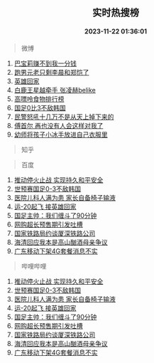 <div align="center"><h2>实时热搜榜</h2><h4>2023-11-22 01:36:01</h4></div>

> 微博  

1. [巴宝莉赚不到我一分钱](https://s.weibo.com/weibo?q=%E5%B7%B4%E5%AE%9D%E8%8E%89%E8%B5%9A%E4%B8%8D%E5%88%B0%E6%88%91%E4%B8%80%E5%88%86%E9%92%B1&t=31&band_rank=1&Refer=top)<br />
2. [跑男元老只剩李晨和郑恺了](https://s.weibo.com/weibo?q=%23%E8%B7%91%E7%94%B7%E5%85%83%E8%80%81%E5%8F%AA%E5%89%A9%E6%9D%8E%E6%99%A8%E5%92%8C%E9%83%91%E6%81%BA%E4%BA%86%23&t=31&band_rank=2&Refer=top)<br />
3. [英雄回家](https://s.weibo.com/weibo?q=%23%E8%8B%B1%E9%9B%84%E5%9B%9E%E5%AE%B6%23&t=31&band_rank=3&Refer=top)<br />
4. [白鹿王星越牵手 张凌赫belike](https://s.weibo.com/weibo?q=%E7%99%BD%E9%B9%BF%E7%8E%8B%E6%98%9F%E8%B6%8A%E7%89%B5%E6%89%8B%20%E5%BC%A0%E5%87%8C%E8%B5%ABbelike&t=31&band_rank=4&Refer=top)<br />
5. [高嘌呤食物排行榜](https://s.weibo.com/weibo?q=%E9%AB%98%E5%98%8C%E5%91%A4%E9%A3%9F%E7%89%A9%E6%8E%92%E8%A1%8C%E6%A6%9C&t=31&band_rank=5&Refer=top)<br />
6. [国足0比3不敌韩国](https://s.weibo.com/weibo?q=%E5%9B%BD%E8%B6%B30%E6%AF%943%E4%B8%8D%E6%95%8C%E9%9F%A9%E5%9B%BD&t=31&band_rank=6&Refer=top)<br />
7. [民警怒吼十几万不是从天上掉下来的](https://s.weibo.com/weibo?q=%23%E6%B0%91%E8%AD%A6%E6%80%92%E5%90%BC%E5%8D%81%E5%87%A0%E4%B8%87%E4%B8%8D%E6%98%AF%E4%BB%8E%E5%A4%A9%E4%B8%8A%E6%8E%89%E4%B8%8B%E6%9D%A5%E7%9A%84%23&t=31&band_rank=7&Refer=top)<br />
8. [傅首尔 再也没有人会这样对我了](https://s.weibo.com/weibo?q=%E5%82%85%E9%A6%96%E5%B0%94%20%E5%86%8D%E4%B9%9F%E6%B2%A1%E6%9C%89%E4%BA%BA%E4%BC%9A%E8%BF%99%E6%A0%B7%E5%AF%B9%E6%88%91%E4%BA%86&t=31&band_rank=8&Refer=top)<br />
9. [幼师将孩子小冰手放进自己衣服里](https://s.weibo.com/weibo?q=%23%E5%B9%BC%E5%B8%88%E5%B0%86%E5%AD%A9%E5%AD%90%E5%B0%8F%E5%86%B0%E6%89%8B%E6%94%BE%E8%BF%9B%E8%87%AA%E5%B7%B1%E8%A1%A3%E6%9C%8D%E9%87%8C%23&t=31&band_rank=9&Refer=top)<br />

> 知乎  


> 百度  

1. [推动停火止战 实现持久和平安全](https://www.baidu.com/s?wd=%E6%8E%A8%E5%8A%A8%E5%81%9C%E7%81%AB%E6%AD%A2%E6%88%98+%E5%AE%9E%E7%8E%B0%E6%8C%81%E4%B9%85%E5%92%8C%E5%B9%B3%E5%AE%89%E5%85%A8&sa=fyb_news&rsv_dl=fyb_news)<br />
2. [世预赛国足0-3不敌韩国](https://www.baidu.com/s?wd=%E4%B8%96%E9%A2%84%E8%B5%9B%E5%9B%BD%E8%B6%B30-3%E4%B8%8D%E6%95%8C%E9%9F%A9%E5%9B%BD&sa=fyb_news&rsv_dl=fyb_news)<br />
3. [医院儿科人满为患 家长自备椅子输液](https://www.baidu.com/s?wd=%E5%8C%BB%E9%99%A2%E5%84%BF%E7%A7%91%E4%BA%BA%E6%BB%A1%E4%B8%BA%E6%82%A3+%E5%AE%B6%E9%95%BF%E8%87%AA%E5%A4%87%E6%A4%85%E5%AD%90%E8%BE%93%E6%B6%B2&sa=fyb_news&rsv_dl=fyb_news)<br />
4. [运-20起飞 接英雄回家](https://www.baidu.com/s?wd=%E8%BF%90-20%E8%B5%B7%E9%A3%9E+%E6%8E%A5%E8%8B%B1%E9%9B%84%E5%9B%9E%E5%AE%B6&sa=fyb_news&rsv_dl=fyb_news)<br />
5. [国足主帅：我们缠斗了90分钟](https://www.baidu.com/s?wd=%E5%9B%BD%E8%B6%B3%E4%B8%BB%E5%B8%85%EF%BC%9A%E6%88%91%E4%BB%AC%E7%BC%A0%E6%96%97%E4%BA%8690%E5%88%86%E9%92%9F&sa=fyb_news&rsv_dl=fyb_news)<br />
6. [网购超长预售期引发吐槽](https://www.baidu.com/s?wd=%E7%BD%91%E8%B4%AD%E8%B6%85%E9%95%BF%E9%A2%84%E5%94%AE%E6%9C%9F%E5%BC%95%E5%8F%91%E5%90%90%E6%A7%BD&sa=fyb_news&rsv_dl=fyb_news)<br />
7. [国家铁路局约谈厦深铁路公司](https://www.baidu.com/s?wd=%E5%9B%BD%E5%AE%B6%E9%93%81%E8%B7%AF%E5%B1%80%E7%BA%A6%E8%B0%88%E5%8E%A6%E6%B7%B1%E9%93%81%E8%B7%AF%E5%85%AC%E5%8F%B8&sa=fyb_news&rsv_dl=fyb_news)<br />
8. [海清回应我本是高山酗酒母亲争议](https://www.baidu.com/s?wd=%E6%B5%B7%E6%B8%85%E5%9B%9E%E5%BA%94%E6%88%91%E6%9C%AC%E6%98%AF%E9%AB%98%E5%B1%B1%E9%85%97%E9%85%92%E6%AF%8D%E4%BA%B2%E4%BA%89%E8%AE%AE&sa=fyb_news&rsv_dl=fyb_news)<br />
9. [广东移动下架4G套餐消息不实](https://www.baidu.com/s?wd=%E5%B9%BF%E4%B8%9C%E7%A7%BB%E5%8A%A8%E4%B8%8B%E6%9E%B64G%E5%A5%97%E9%A4%90%E6%B6%88%E6%81%AF%E4%B8%8D%E5%AE%9E&sa=fyb_news&rsv_dl=fyb_news)<br />

> 哔哩哔哩  

1. [推动停火止战 实现持久和平安全](https://www.baidu.com/s?wd=%E6%8E%A8%E5%8A%A8%E5%81%9C%E7%81%AB%E6%AD%A2%E6%88%98+%E5%AE%9E%E7%8E%B0%E6%8C%81%E4%B9%85%E5%92%8C%E5%B9%B3%E5%AE%89%E5%85%A8&sa=fyb_news&rsv_dl=fyb_news)<br />
2. [世预赛国足0-3不敌韩国](https://www.baidu.com/s?wd=%E4%B8%96%E9%A2%84%E8%B5%9B%E5%9B%BD%E8%B6%B30-3%E4%B8%8D%E6%95%8C%E9%9F%A9%E5%9B%BD&sa=fyb_news&rsv_dl=fyb_news)<br />
3. [医院儿科人满为患 家长自备椅子输液](https://www.baidu.com/s?wd=%E5%8C%BB%E9%99%A2%E5%84%BF%E7%A7%91%E4%BA%BA%E6%BB%A1%E4%B8%BA%E6%82%A3+%E5%AE%B6%E9%95%BF%E8%87%AA%E5%A4%87%E6%A4%85%E5%AD%90%E8%BE%93%E6%B6%B2&sa=fyb_news&rsv_dl=fyb_news)<br />
4. [运-20起飞 接英雄回家](https://www.baidu.com/s?wd=%E8%BF%90-20%E8%B5%B7%E9%A3%9E+%E6%8E%A5%E8%8B%B1%E9%9B%84%E5%9B%9E%E5%AE%B6&sa=fyb_news&rsv_dl=fyb_news)<br />
5. [国足主帅：我们缠斗了90分钟](https://www.baidu.com/s?wd=%E5%9B%BD%E8%B6%B3%E4%B8%BB%E5%B8%85%EF%BC%9A%E6%88%91%E4%BB%AC%E7%BC%A0%E6%96%97%E4%BA%8690%E5%88%86%E9%92%9F&sa=fyb_news&rsv_dl=fyb_news)<br />
6. [网购超长预售期引发吐槽](https://www.baidu.com/s?wd=%E7%BD%91%E8%B4%AD%E8%B6%85%E9%95%BF%E9%A2%84%E5%94%AE%E6%9C%9F%E5%BC%95%E5%8F%91%E5%90%90%E6%A7%BD&sa=fyb_news&rsv_dl=fyb_news)<br />
7. [国家铁路局约谈厦深铁路公司](https://www.baidu.com/s?wd=%E5%9B%BD%E5%AE%B6%E9%93%81%E8%B7%AF%E5%B1%80%E7%BA%A6%E8%B0%88%E5%8E%A6%E6%B7%B1%E9%93%81%E8%B7%AF%E5%85%AC%E5%8F%B8&sa=fyb_news&rsv_dl=fyb_news)<br />
8. [海清回应我本是高山酗酒母亲争议](https://www.baidu.com/s?wd=%E6%B5%B7%E6%B8%85%E5%9B%9E%E5%BA%94%E6%88%91%E6%9C%AC%E6%98%AF%E9%AB%98%E5%B1%B1%E9%85%97%E9%85%92%E6%AF%8D%E4%BA%B2%E4%BA%89%E8%AE%AE&sa=fyb_news&rsv_dl=fyb_news)<br />
9. [广东移动下架4G套餐消息不实](https://www.baidu.com/s?wd=%E5%B9%BF%E4%B8%9C%E7%A7%BB%E5%8A%A8%E4%B8%8B%E6%9E%B64G%E5%A5%97%E9%A4%90%E6%B6%88%E6%81%AF%E4%B8%8D%E5%AE%9E&sa=fyb_news&rsv_dl=fyb_news)<br />
